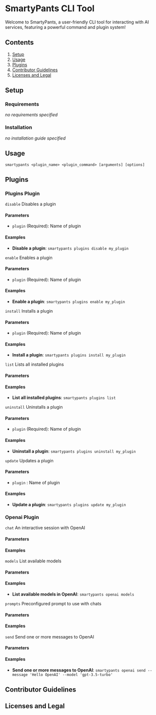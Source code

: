 # SmartyPants CLI Tool

Welcome to SmartyPants, a user-friendly CLI tool for interacting with AI services, featuring a powerful command and plugin system!

## Contents

1. [Setup](#setup)
2. [Usage](#usage)
3. [Plugins](#plugins)
4. [Contributor Guidelines](#contributor-guidelines)
5. [Licenses and Legal](#licenses-and-legal)

## Setup

### Requirements

_no requirements specified_

### Installation

_no installation guide specified_

## Usage


`smartypants <plugin_name> <plugin_command> [arguments] [options]`


## Plugins


### Plugins Plugin


`disable` Disables a plugin

#### Parameters



- `plugin` (Required): Name of plugin



#### Examples



- **Disable a plugin**: `smartypants plugins disable my_plugin`




`enable` Enables a plugin

#### Parameters



- `plugin` (Required): Name of plugin



#### Examples



- **Enable a plugin**: `smartypants plugins enable my_plugin`




`install` Installs a plugin

#### Parameters



- `plugin` (Required): Name of plugin



#### Examples



- **Install a plugin**: `smartypants plugins install my_plugin`




`list` Lists all installed plugins

#### Parameters



#### Examples



- **List all installed plugins**: `smartypants plugins list`




`uninstall` Uninstalls a plugin

#### Parameters



- `plugin` (Required): Name of plugin



#### Examples



- **Uninstall a plugin**: `smartypants plugins uninstall my_plugin`




`update` Updates a plugin

#### Parameters



- `plugin` : Name of plugin



#### Examples



- **Update a plugin**: `smartypants plugins update my_plugin`





### Openai Plugin


`chat` An interactive session with OpenAI

#### Parameters



#### Examples




`models` List available models

#### Parameters



#### Examples



- **List available models in OpenAI**: `smartypants openai models`




`prompts` Preconfigured prompt to use with chats

#### Parameters



#### Examples




`send` Send one or more messages to OpenAI

#### Parameters



#### Examples



- **Send one or more messages to OpenAI**: `smartypants openai send --message 'Hello OpenAI' --model 'gpt-3.5-turbo'`






## Contributor Guidelines



## Licenses and Legal


